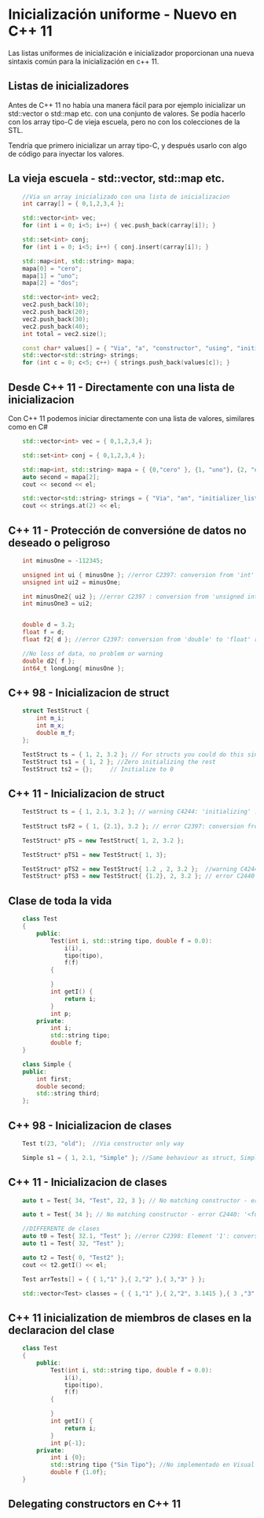 [//]: # ( spellcheck-language es )
<!-- Inspirado en este https://mbevin.wordpress.com/2012/11/16/uniform-initialization/ -->

# Inicialización uniforme - Nuevo en C++ 11
Las listas uniformes de inicialización e inicializador proporcionan una nueva sintaxis común para la inicialización en c++ 11.

## Listas de inicializadores
Antes de C++ 11 no había una manera fácil para por ejemplo inicializar un std::vector o std::map etc. con una conjunto de valores.
Se podía hacerlo con los array tipo-C de vieja escuela, pero no con los colecciones de la STL.

Tendría que primero inicializar un array tipo-C, y después usarlo con algo de código para inyectar los valores.

## La vieja escuela - <span class="hljs-built_in">std::vector, std::map</span> etc.

```cpp
	//Via un array inicializado con una lista de inicializacion
	int carray[] = { 0,1,2,3,4 };

	std::vector<int> vec;
	for (int i = 0; i<5; i++) { vec.push_back(carray[i]); }

	std::set<int> conj;
	for (int i = 0; i<5; i++) { conj.insert(carray[i]); }

	std::map<int, std::string> mapa;
	mapa[0] = "cero";
	mapa[1] = "uno";
	mapa[2] = "dos";

	std::vector<int> vec2;
	vec2.push_back(10);
	vec2.push_back(20);
	vec2.push_back(30);
	vec2.push_back(40);
	int total = vec2.size();

	const char* values[] = { "Via", "a", "constructor", "using", "initializer_list" };
	std::vector<std::string> strings;
	for (int c = 0; c<5; c++) { strings.push_back(values[c]); }
```

## Desde C++ 11 - Directamente con una lista de inicializacion

Con C++ 11 podemos iniciar directamente con una lista de valores, similares como en C#

```cpp
	std::vector<int> vec = { 0,1,2,3,4 };

	std::set<int> conj = { 0,1,2,3,4 };

	std::map<int, std::string> mapa = { {0,"cero" }, {1, "uno"}, {2, "dos"} };
	auto second = mapa[2];
	cout << second << el;

	std::vector<std::string> strings = { "Via", "an", "initializer_list" };
	cout << strings.at(2) << el;
```


## C++ 11 - Protección de conversióne de datos no deseado o peligroso

```cpp
	int minusOne = -112345;

	unsigned int ui { minusOne }; //error C2397: conversion from 'int' to 'unsigned int' requires a narrowing conversion
	unsigned int ui2 = minusOne;

	int minusOne2{ ui2 }; //error C2397 : conversion from 'unsigned int' to 'int' requires a narrowing conversion
	int minusOne3 = ui2;


	double d = 3.2;
	float f = d;
	float f2{ d }; //error C2397: conversion from 'double' to 'float' requires a narrowing conversion

	//No loss of data, no problem or warning
	double d2{ f };
	int64_t longLong{ minusOne };
```

## C++ 98 - Inicializacion de struct
```cpp
    struct TestStruct {
        int m_i;
        int m_x;
        double m_f;
    };

	TestStruct ts = { 1, 2, 3.2 }; // For structs you could do this since C99
	TestStruct ts1 = { 1, 2 }; //Zero initializing the rest
	TestStruct ts2 = {};     // Initialize to 0
```

## C++ 11 - Inicializacion de struct
```cpp
	TestStruct ts = { 1, 2.1, 3.2 }; // warning C4244: 'initializing' : conversion from 'double' to 'int', possible loss of data
	
	TestStruct tsF2 = { 1, {2.1}, 3.2 }; // error C2397: conversion from 'double' to 'int' requires a narrowing conversion

	TestStruct* pTS = new TestStruct{ 1, 2, 3.2 }; 

	TestStruct* pTS1 = new TestStruct{ 1, 3};

	TestStruct* pTS2 = new TestStruct{ 1.2 , 2, 3.2 };  //warning C4244 : 'initializing' : conversion from 'double' to 'int', possible loss of data
	TestStruct* pTS3 = new TestStruct{ {1.2}, 2, 3.2 }; // error C2440 : 'initializing' : cannot convert from 'initializer-list' to 'TestStruct'
```

## Clase de toda la vida

```cpp
    class Test
    {
        public:
            Test(int i, std::string tipo, double f = 0.0):
                i(i),
                tipo(tipo),
                f(f)
            {

            }
            int getI() { 
                return i; 
            }
            int p;
        private:
            int i;
            std::string tipo;
            double f;
    }
```
```cpp
    class Simple {
    public:
        int first;
        double second;
        std::string third;
    };
```

## C++ 98 - Inicializacion de clases

```cpp
	Test t(23, "old"); 	//Via constructor only way

	Simple s1 = { 1, 2.1, "Simple" }; //Same behaviour as struct, Simple is an 'aggregate' class

```

## C++ 11 - Inicializacion de clases

```cpp
	auto t = Test{ 34, "Test", 22, 3 }; // No matching constructor - error C2440: '<function-style-cast>' : cannot convert from 'initializer-list' to 'Test'

	auto t = Test{ 34 }; // No matching constructor - error C2440: '<function-style-cast>' : cannot convert from 'initializer-list' to 'Test'

    //DIFFERENTE de clases
	auto t0 = Test{ 32.1, "Test" }; //error C2398: Element '1': conversion from 'double' to 'int' requires a narrowing conversion
	auto t1 = Test{ 32, "Test" };

	auto t2 = Test{ 0, "Test2" };
	cout << t2.getI() << el;

	Test arrTests[] = { { 1,"1" },{ 2,"2" },{ 3,"3" } };

	std::vector<Test> classes = { { 1,"1" },{ 2,"2", 3.1415 },{ 3 ,"3" } };

```

## C++ 11 inicialization de miembros de clases en la declaracion del clase

```cpp
    class Test
    {
        public:
            Test(int i, std::string tipo, double f = 0.0):
                i(i),
                tipo(tipo),
                f(f)
            {

            }
            int getI() { 
                return i; 
            }
            int p{-1};
        private:
            int i {0};
            std::string tipo {"Sin Tipo"}; //No implementado en Visual Studio 2013 toolset, desde VS 2015
            double f {1.0f};
    }
```
## Delegating constructors en C++ 11
